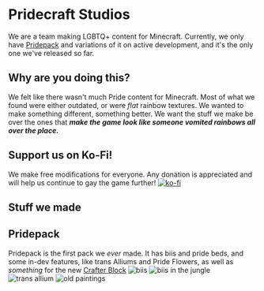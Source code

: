 # Pridecraft Studios
We are a team making LGBTQ+ content for Minecraft. Currently, we only have [Pridepack](https://git.pridecraft.gay/pridepack) and variations of it on active development, and it's the only one we've released so far.
## Why are you doing this?
We felt like there wasn't much Pride content for Minecraft. Most of what we found were either outdated, or were *flat* rainbow textures.
We wanted to make something different, something better. We want the stuff we make be over the ones that ***make the game look like someone vomited rainbows all over the place.***
## Support us on Ko-Fi!
We make free modifications for everyone. Any donation is appreciated and will help us continue to gay the game further!
[![ko-fi](https://rawcdn.githack.com/intergrav/devins-badges/1aec26abb75544baec37249f42008b2fcc0e731f/assets/cozy/donate/kofi-plural_vector.svg)](https://ko-fi.com/W7W4NLJWR)
## Stuff we made
## Pridepack
Pridepack is the first pack we *ever* made. It has biis and pride beds, and some in-dev features, like trans Alliums and Pride Flowers, as well as *something* for the new [Crafter Block](https://minecraft.wiki/w/Crafter)
![biis](https://pridecraft.gay/assets/img/biis-lossy.avif)
![biis in the jungle](https://pridecraft.gay/assets/img/bii-jungle-lossy.avif)
![trans allium](https://pridecraft.gay/assets/img/trans-allium-lossy.avif)
![old paintings](https://pridecraft.gay/assets/img/old-paintings-lossy.avif)
